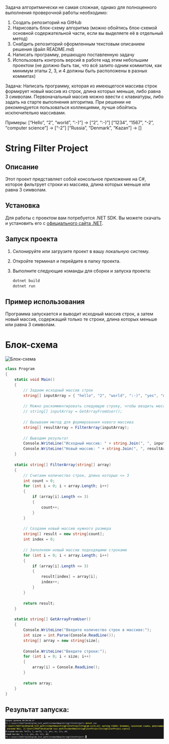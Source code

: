 Задача алгоритмически не самая сложная, однако для полноценного выполнения проверочной работы необходимо:

1. Создать репозиторий на GitHub
2. Нарисовать блок-схему алгоритма (можно обойтись блок-схемой основной содержательной части, если вы выделяете её в отдельный метод)
3. Снабдить репозиторий оформленным текстовым описанием решения (файл README.md)
4. Написать программу, решающую поставленную задачу
5. Использовать контроль версий в работе над этим небольшим проектом (не должно быть так, что всё залито одним коммитом, как минимум этапы 2, 3, и 4 должны быть расположены в разных коммитах)

Задача: Написать программу, которая из имеющегося массива строк формирует новый массив из строк, длина которых меньше, либо равна 3 символам. Первоначальный массив можно ввести с клавиатуры, либо задать на старте выполнения алгоритма. При решении не рекомендуется пользоваться коллекциями, лучше обойтись исключительно массивами.

Примеры:
[“Hello”, “2”, “world”, “:-)”] → [“2”, “:-)”]
[“1234”, “1567”, “-2”, “computer science”] → [“-2”]
[“Russia”, “Denmark”, “Kazan”] → []
 
 # String Filter Project

## Описание

Этот проект представляет собой консольное приложение на C#, которое фильтрует строки из массива, длина которых меньше или равна 3 символам. 

## Установка

Для работы с проектом вам потребуется .NET SDK. Вы можете скачать и установить его с [официального сайта .NET](https://dotnet.microsoft.com/download).

## Запуск проекта

1. Склонируйте или загрузите проект в вашу локальную систему.
2. Откройте терминал и перейдите в папку проекта.
3. Выполните следующие команды для сборки и запуска проекта:

   ```sh
   dotnet build
   dotnet run

## Пример использования

Программа запускается и выводит исходный массив строк, а затем новый массив, содержащий только те строки, длина которых меньше или равна 3 символам.

# Блок-схема

![Блок-схема](<Снимок экрана (28)-1.png>)

```C#
class Program
{
    static void Main()
    {
        // Задаем исходный массив строк
        string[] inputArray = { "hello", "2", "world", ":-)", "yes", "no", "123", "abc" };

        // Можно раскомментировать следующую строку, чтобы вводить массив с клавиатуры
        // string[] inputArray = GetArrayFromUser();

        // Вызываем метод для формирования нового массива
        string[] resultArray = FilterArray(inputArray);

        // Выводим результат
        Console.WriteLine("Исходный массив: " + string.Join(", ", inputArray));
        Console.WriteLine("Новый массив: " + string.Join(", ", resultArray));
    }

    static string[] FilterArray(string[] array)
    {
        // Считаем количество строк, длина которых <= 3
        int count = 0;
        for (int i = 0; i < array.Length; i++)
        {
            if (array[i].Length <= 3)
            {
                count++;
            }
        }

        // Создаем новый массив нужного размера
        string[] result = new string[count];
        int index = 0;

        // Заполняем новый массив подходящими строками
        for (int i = 0; i < array.Length; i++)
        {
            if (array[i].Length <= 3)
            {
                result[index] = array[i];
                index++;
            }
        }

        return result;
    }

    static string[] GetArrayFromUser()
    {
        Console.WriteLine("Введите количество строк в массиве:");
        int size = int.Parse(Console.ReadLine());
        string[] array = new string[size];

        Console.WriteLine("Введите строки:");
        for (int i = 0; i < size; i++)
        {
            array[i] = Console.ReadLine();
        }

        return array;
    }
}
```
## Результат запуска:
![Скриншот терминала](<Снимок экрана 2024-05-27 005950.png>)
